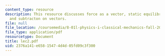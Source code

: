 ```yaml
---
content_type: resource
description: This resource discusses force as a vector, static equilibrium, addition
  and subtracton on vectors.
file: null
file_location: /coursemedia/8-01l-physics-i-classical-mechanics-fall-2005/2376a141e65815474d4d05fd09c3f300_lec2.pdf
file_type: application/pdf
resourcetype: Document
title: lec2.pdf
uid: 2376a141-e658-1547-4d4d-05fd09c3f300
---
```

